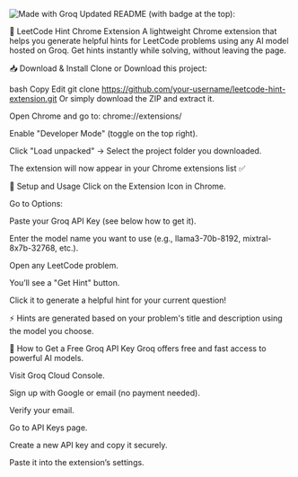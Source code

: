 ![Made with Groq](https://img.shields.io/badge/Made%20with-Groq-orange)
Updated README (with badge at the top):

🚀 LeetCode Hint Chrome Extension
A lightweight Chrome extension that helps you generate helpful hints for LeetCode problems using any AI model hosted on Groq.
Get hints instantly while solving, without leaving the page.

📥 Download & Install
Clone or Download this project:

bash
Copy
Edit
git clone https://github.com/your-username/leetcode-hint-extension.git
Or simply download the ZIP and extract it.

Open Chrome and go to:
chrome://extensions/

Enable "Developer Mode" (toggle on the top right).

Click "Load unpacked" → Select the project folder you downloaded.

The extension will now appear in your Chrome extensions list ✅

🔧 Setup and Usage
Click on the Extension Icon in Chrome.

Go to Options:

Paste your Groq API Key (see below how to get it).

Enter the model name you want to use (e.g., llama3-70b-8192, mixtral-8x7b-32768, etc.).

Open any LeetCode problem.

You’ll see a "Get Hint" button.

Click it to generate a helpful hint for your current question!

⚡ Hints are generated based on your problem's title and description using the model you choose.

🔑 How to Get a Free Groq API Key
Groq offers free and fast access to powerful AI models.

Visit Groq Cloud Console.

Sign up with Google or email (no payment needed).

Verify your email.

Go to API Keys page.

Create a new API key and copy it securely.

Paste it into the extension’s settings.

